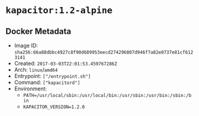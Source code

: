 # `kapacitor:1.2-alpine`

## Docker Metadata

- Image ID: `sha256:66a88dbbc4927c8f90d689953eecd274296807d946f7a82e0737e81cf6123141`
- Created: `2017-03-03T22:01:53.459767286Z`
- Arch: `linux`/`amd64`
- Entrypoint: `["/entrypoint.sh"]`
- Command: `["kapacitord"]`
- Environment:
  - `PATH=/usr/local/sbin:/usr/local/bin:/usr/sbin:/usr/bin:/sbin:/bin`
  - `KAPACITOR_VERSION=1.2.0`
